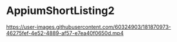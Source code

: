 # AppiumShortListing2



https://user-images.githubusercontent.com/60324903/181870973-46275fef-4e52-4889-af57-e7ea40f0650d.mp4

